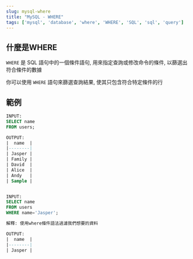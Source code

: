 ```yaml
---
slug: mysql-where
title: "MySQL - WHERE"
tags: ['mysql', 'database', 'where', 'WHERE', 'SQL', 'sql', 'query']
---
```


## 什麼是WHERE
`WHERE` 是 SQL 語句中的一個條件語句, 用來指定查詢或修改命令的條件, 以篩選出符合條件的數據

你可以使用 `WHERE` 語句來篩選查詢結果, 使其只包含符合特定條件的行

## 範例
```sql
INPUT:
SELECT name
FROM users;

OUTPUT:
|  name  |
|--------|
| Jasper |
| Family |
| David  |
| Alice  |
| Andy   |
| Sample |


INPUT:
SELECT name
FROM users
WHERE name='Jasper';

解釋: 使用where條件語法過濾我們想要的資料

OUTPUT:
|  name  |
|--------|
| Jasper |
```